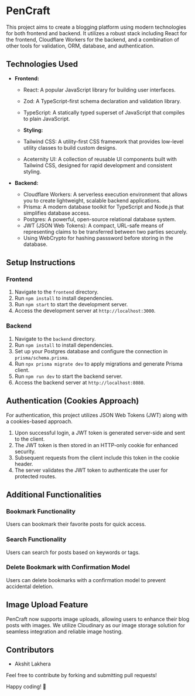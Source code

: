 # PenCraft

This project aims to create a blogging platform using modern technologies for both frontend and backend. It utilizes a robust stack including React for the frontend, Cloudflare Workers for the backend, and a combination of other tools for validation, ORM, database, and authentication.

## Technologies Used

- **Frontend:**

  - React: A popular JavaScript library for building user interfaces.
  - Zod: A TypeScript-first schema declaration and validation library.
  - TypeScript: A statically typed superset of JavaScript that compiles to plain JavaScript.

  - **Styling:**
  - Tailwind CSS: A utility-first CSS framework that provides low-level utility classes to build custom designs.
  - Aceternity UI: A collection of reusable UI components built with Tailwind CSS, designed for rapid development and consistent styling.

- **Backend:**
  - Cloudflare Workers: A serverless execution environment that allows you to create lightweight, scalable backend applications.
  - Prisma: A modern database toolkit for TypeScript and Node.js that simplifies database access.
  - Postgres: A powerful, open-source relational database system.
  - JWT (JSON Web Tokens): A compact, URL-safe means of representing claims to be transferred between two parties securely.
  - Using WebCrypto for hashing passsword before storing in the database.

## Setup Instructions

### Frontend

1. Navigate to the `frontend` directory.
2. Run `npm install` to install dependencies.
3. Run `npm start` to start the development server.
4. Access the development server at `http://localhost:3000`.

### Backend

1. Navigate to the `backend` directory.
2. Run `npm install` to install dependencies.
3. Set up your Postgres database and configure the connection in `prisma/schema.prisma`.
4. Run `npx prisma migrate dev` to apply migrations and generate Prisma client.
5. Run `npm run dev` to start the backend server.
6. Access the backend server at `http://localhost:8080`.

## Authentication (Cookies Approach)

For authentication, this project utilizes JSON Web Tokens (JWT) along with a cookies-based approach.

1. Upon successful login, a JWT token is generated server-side and sent to the client.
2. The JWT token is then stored in an HTTP-only cookie for enhanced security.
3. Subsequent requests from the client include this token in the cookie header.
4. The server validates the JWT token to authenticate the user for protected routes.

## Additional Functionalities

### Bookmark Functionality

Users can bookmark their favorite posts for quick access.

### Search Functionality

Users can search for posts based on keywords or tags.

### Delete Bookmark with Confirmation Model

Users can delete bookmarks with a confirmation model to prevent accidental deletion.

###

## Image Upload Feature

PenCraft now supports image uploads, allowing users to enhance their blog posts with images. We utilize Cloudinary as our image storage solution for seamless integration and reliable image hosting.

## Contributors

- Akshit Lakhera
<!-- - [Other Contributors] -->

Feel free to contribute by forking and submitting pull requests!

<!-- For detailed documentation and contribution guidelines, please refer to the [CONTRIBUTING.md](CONTRIBUTING.md) file. -->

Happy coding! 🚀
